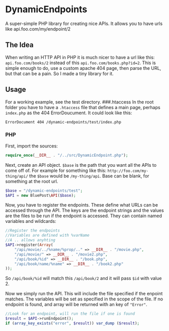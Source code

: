 # DynamicEndpoints
A super-simple PHP library for creating nice APIs. It allows you to have urls like api.foo.com/my/endpoint/2

## The Idea
When writing an HTTP API in PHP it is much nicer to have a url like this: `api.foo.com/books/2` instead of this `api.foo.com/books.php?id=2`. This is simple enough to do, use a custom apache 404 page, then parse the URL, but that can be a pain. So I made a tiny library for it.

## Usage
For a working example, see the test directory.
###.htaccess
In the root folder you have to have a `.htaccess` file that defines a main page, perhaps `index.php` as the 404 ErrorDoucument. It could look like this:
```
ErrorDocument 404 /dynamic-endpoints/test/index.php
```
### PHP
First, import the sources:
```php
require_once(__DIR__ . "/../src/DynamicEndpoint.php");
```
Next, create an API object. `$base` is the path that you want all the APIs to come off of. For example for something like this: `http://foo.com/my-thing/api/` the `$base` would be `/my-thing/api`. Base can be blank, for something at the root url.
```php
$base = "/dynamic-endpoints/test";
$API = new BluePost\API($base);
```
Now, you have to register the endpoints. These define what URLs can be accessed through the API. The keys are the endpoint strings and the values are the files to be run if the endpoint is accessed. They can contain named variables and wildcards:
```php
//Register the endpoints
//Variables are defined with %varName
//A .. allows anyhting
$API->register(Array(
    "/api/movie/../%name/%prop/.." => __DIR__ . "/movie.php",
    "/api/movie/" => __DIR__ . "/movie2.php",
    "/api/book/%id" => __DIR__ . "/book.php",
    "/api/book/name/%name" => __DIR__ . "/book2.php"
));
```
So `/api/book/%id` will match this `/api/book/2` and it will pass `$id` with value 2.

Now we simply run the API. This will include the file specified if the enpoint matches. The variables will be set as specified in the scope of the file. If no endpoint is found, and array will be returned with an key of `"Error"`.
```php
//Look for an endpoint, will run the file if one is found
$result = $API->runEndpoint();
if (array_key_exists("error", $result)) var_dump ($result);
```